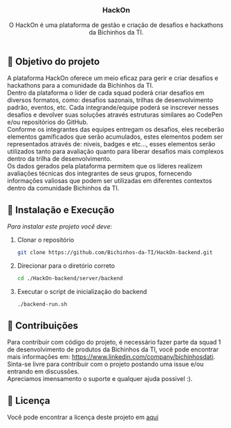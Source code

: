 <br />
<div align="center">
  <h3 align="center">HackOn</h3>

  <p align="center">
    O HackOn é uma plataforma de gestão e criação de desafios e hackathons da Bichinhos da TI.
    <br />
    <br />
  </p>
</div>


<!-- ABOUT THE PROJECT -->
## 📌 Objetivo do projeto
A plataforma HackOn oferece um meio eficaz para gerir e criar desafios e hackathons para a comunidade da Bichinhos da TI.     <br />
Dentro da plataforma o lider de cada squad poderá criar desafios em diversos formatos, como: desafios sazonais, trilhas de desenvolvimento padrão, eventos, etc. Cada integrande/equipe poderá
se inscrever nesses desafios e devolver suas soluções através estruturas similares ao CodePen e/ou repositórios do GitHub.     <br />
Conforme os integrantes das equipes entregam os desafios, eles receberão elementos gamificados que serão acumulados, estes elementos podem ser representados através de: niveis, badges e etc..., esses elementos serão utilizados tanto para avaliação quanto para liberar desafios
mais complexos dentro da trilha de desenvolvimento.     <br />
Os dados gerados pela plataforma permitem que os líderes realizem avaliações técnicas dos integrantes de seus grupos, fornecendo informações valiosas que podem ser utilizadas em diferentes contextos dentro da comunidade Bichinhos da TI.


<!-- GETTING STARTED -->
## 🚀 Instalação e Execução

_Para instalar este projeto você deve:_

1. Clonar o repositório
   ```sh
   git clone https://github.com/Bichinhos-da-TI/HackOn-backend.git
   ```
2. Direcionar para o diretório correto
    ```sh
   cd ./HackOn-backend/server/backend
    ```
3. Executar o script de inicialização do backend
   ```sh
   ./backend-run.sh
   ```
## 🤝 Contribuições
Para contribuir com código do projeto, é necessário fazer parte da squad 1 de desenvolvimento de produtos da Bichinhos da TI, você pode encontrar mais informações em: https://www.linkedin.com/company/bichinhosdati. <br />
Sinta-se livre para contribuir com o projeto postando uma issue e/ou entrando em discussões. <br />
Apreciamos imensamento o suporte e qualquer ajuda possivel :).


## 📝 Licença

Você pode encontrar a licença deste projeto em <a href="LICENSE">aqui<a/>


